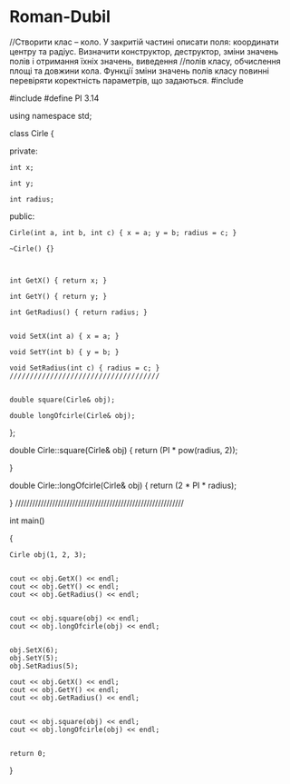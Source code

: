 # Roman-Dubil
//Створити клас – коло. У закритій частині описати поля: координати центру та радіус. Визначити конструктор, деструктор, зміни значень полів і отримання їхніх значень, виведення //полів класу, обчислення площі та довжини кола. Функції зміни значень полів класу повинні перевіряти коректність параметрів, що задаються.
#include <iostream>

#include <cmath>
#define PI 3.14


using namespace std;



class Cirle
{

private:

	int x;

	int y;

	int radius;



public:

	Cirle(int a, int b, int c) { x = a; y = b; radius = c; }

	~Cirle() {}



	int GetX() { return x; }

	int GetY() { return y; }

	int GetRadius() { return radius; }


	void SetX(int a) { x = a; }

	void SetY(int b) { y = b; }

	void SetRadius(int c) { radius = c; }
	/////////////////////////////////////


	double square(Cirle& obj);

	double longOfcirle(Cirle& obj);

};



double Cirle::square(Cirle& obj)
{
	return (PI * pow(radius, 2));

}

double Cirle::longOfcirle(Cirle& obj)
{
	return (2 * PI * radius);

}
///////////////////////////////////////////////////////////


int main()

{

	Cirle obj(1, 2, 3);


	cout << obj.GetX() << endl;
	cout << obj.GetY() << endl;
	cout << obj.GetRadius() << endl;


	cout << obj.square(obj) << endl;
	cout << obj.longOfcirle(obj) << endl;


	obj.SetX(6);
	obj.SetY(5);
	obj.SetRadius(5);

	cout << obj.GetX() << endl;
	cout << obj.GetY() << endl;
	cout << obj.GetRadius() << endl;


	cout << obj.square(obj) << endl;
	cout << obj.longOfcirle(obj) << endl;


	return 0;

}
